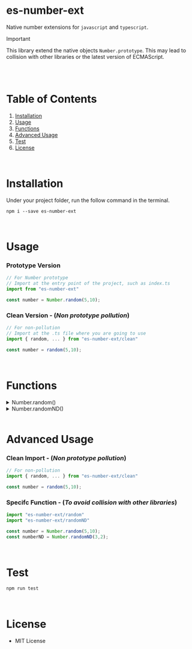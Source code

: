 # es-number-ext
Native number extensions for `javascript` and `typescript`.<br/>
> [!IMPORTANT]
> This library extend the native objects `Number.prototype`.  This may lead to collision with other libraries or the latest version of ECMAScript.
<br/>
<br/>

# Table of Contents
1. [Installation](#Installation)
2. [Usage](#Usage)
3. [Functions](#Functions)
4. [Advanced Usage](#Advanced-Usage)
5. [Test](#Test)
6. [License](#License)
<br/>

# Installation
Under your project folder, run the follow command in the terminal.
```
npm i --save es-number-ext
```
<br/>

# Usage
### Prototype Version
```ts
// For Number prototype
// Import at the entry point of the project, such as index.ts
import from "es-number-ext"

const number = Number.random(5,10);
```

### Clean Version - (*Non prototype pollution*) 
```ts
// For non-pollution
// Import at the .ts file where you are going to use
import { random, ... } from "es-number-ext/clean"

const number = random(5,10);
```
<br/>

# Functions

<details>
<summary> Number.random() </summary>
<br/>

> Generates a random integer within a specified range.

##### $${\color{gray}Parameters}$$
| Param  | Type | Desc|
| - | - | - |
| size  | number  | The size of the range. |

##### $${\color{gray}Return}$$
| Type | Desc|
| - | - |
| number  | A random integer in the range from 0. |

#### $${\color{gray}Example}$$
```ts
Number.random(3)   // might return 2 (0 ~ 2)
Number.random(-3)  // might return -2 (-3 ~ -1)
```

-----

##### ${\color{gray}Parameters}$
| Param  | Type | Desc|
| - | - | - |
| min  | number  | The lower bound of the range. |
| max  | number  | The upper bound of the range. |

##### ${\color{gray}Return}$
| Type | Desc|
| - | - |
| number  | A random integer in the range from min to max - 1. |

#### ${\color{gray}Example}$
```ts
Number.random(1, 5)    // might return 4 (1 ~ 4) 
Number.random(-5, -1)  // might return -2 (-5 ~ -2)
```

-----
</details>

<details>
<summary> Number.randomND()</summary>  
<br/>

> Generates a random number based on mean and sd (normal distribution).

##### ${\color{gray}Parameters}$
| Param  | Type | Desc|
| - | - | - |
| mean  | number  | Mean for normal distribution. |
| sd  | number  | Standard deviation for normal distribution. |

##### ${\color{gray}Return}$
| Type | Desc|
| - | - |
| number  | A random number base on normal distribution |

#### ${\color{gray}Example}$
```ts
Number.randomND(3, 1)     // might return 3.5 
Number.randomND(3.2, 0)   // might return 3.2
```
-----
</details>
<br/>

# Advanced Usage

### Clean Import - (*Non prototype pollution*) 
```ts
// For non-pollution
import { random, ... } from "es-number-ext/clean"

const number = random(5,10);
```

### Specifc Function - (*To avoid collision with other libraries*)
```ts
import "es-number-ext/random"
import "es-number-ext/randomND"

const number = Number.random(5,10);
const numberND = Number.randomND(3,2);
```

<br/>

# Test
```ts
npm run test
```
<br/>

# License
- MIT License
<br/>
